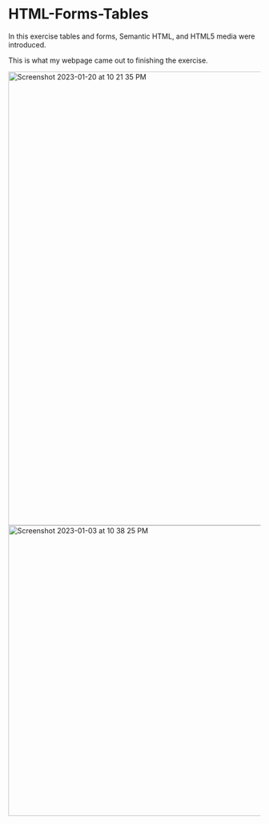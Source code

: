 # HTML-Forms-Tables
In this exercise tables and forms, Semantic HTML, and HTML5 media were introduced.

This is what my webpage came out to finishing the exercise.


<img width="904" alt="Screenshot 2023-01-20 at 10 21 35 PM" src="https://user-images.githubusercontent.com/101606295/213842293-fff2b1a0-66b4-4922-8b4d-5e5593537396.png">

<img width="579" alt="Screenshot 2023-01-03 at 10 38 25 PM" src="https://user-images.githubusercontent.com/101606295/213842295-9de0869f-a200-4135-97b0-3cddacd4b9af.png">


